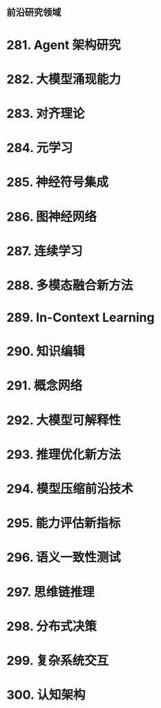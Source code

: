 ## 前沿研究领域

  

# 281. Agent 架构研究

# 282. 大模型涌现能力

# 283. 对齐理论

# 284. 元学习

# 285. 神经符号集成

# 286. 图神经网络

# 287. 连续学习

# 288. 多模态融合新方法

# 289. In-Context Learning

# 290. 知识编辑

# 291. 概念网络

# 292. 大模型可解释性

# 293. 推理优化新方法

# 294. 模型压缩前沿技术

# 295. 能力评估新指标

# 296. 语义一致性测试

# 297. 思维链推理

# 298. 分布式决策

# 299. 复杂系统交互

# 300. 认知架构